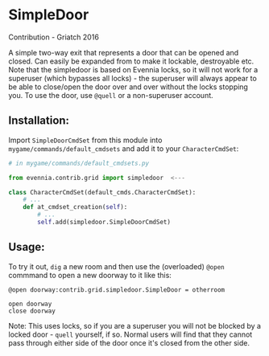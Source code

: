 # SimpleDoor

Contribution - Griatch 2016

A simple two-way exit that represents a door that can be opened and
closed. Can easily be expanded from to make it lockable, destroyable
etc.  Note that the simpledoor is based on Evennia locks, so it will
not work for a superuser (which bypasses all locks) - the superuser
will always appear to be able to close/open the door over and over
without the locks stopping you. To use the door, use `@quell` or a
non-superuser account.

## Installation:

Import `SimpleDoorCmdSet` from this module into `mygame/commands/default_cmdsets`
and add it to your `CharacterCmdSet`:

```python
# in mygame/commands/default_cmdsets.py

from evennia.contrib.grid import simpledoor  <---

class CharacterCmdSet(default_cmds.CharacterCmdSet):
    # ...
    def at_cmdset_creation(self):
        # ...
        self.add(simpledoor.SimpleDoorCmdSet)

```

## Usage:

To try it out, `dig` a new room and then use the (overloaded) `@open`
commmand to open a new doorway to it like this:

    @open doorway:contrib.grid.simpledoor.SimpleDoor = otherroom

    open doorway
    close doorway

Note: This uses locks, so if you are a superuser you will not be blocked by
a locked door - `quell` yourself, if so. Normal users will find that they
cannot pass through either side of the door once it's closed from the other
side.
